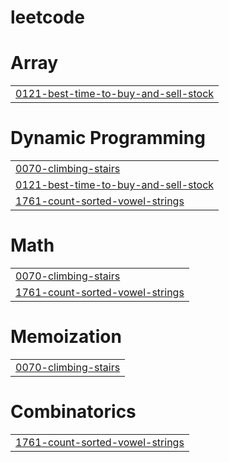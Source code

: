 # leetcode


# Array
|  |
| ------- |
| [0121-best-time-to-buy-and-sell-stock](https://github.com/sahilhirdhani/leetcode/tree/master/0121-best-time-to-buy-and-sell-stock) |
# Dynamic Programming
|  |
| ------- |
| [0070-climbing-stairs](https://github.com/sahilhirdhani/leetcode/tree/master/0070-climbing-stairs) |
| [0121-best-time-to-buy-and-sell-stock](https://github.com/sahilhirdhani/leetcode/tree/master/0121-best-time-to-buy-and-sell-stock) |
| [1761-count-sorted-vowel-strings](https://github.com/sahilhirdhani/leetcode/tree/master/1761-count-sorted-vowel-strings) |
# Math
|  |
| ------- |
| [0070-climbing-stairs](https://github.com/sahilhirdhani/leetcode/tree/master/0070-climbing-stairs) |
| [1761-count-sorted-vowel-strings](https://github.com/sahilhirdhani/leetcode/tree/master/1761-count-sorted-vowel-strings) |
# Memoization
|  |
| ------- |
| [0070-climbing-stairs](https://github.com/sahilhirdhani/leetcode/tree/master/0070-climbing-stairs) |
# Combinatorics
|  |
| ------- |
| [1761-count-sorted-vowel-strings](https://github.com/sahilhirdhani/leetcode/tree/master/1761-count-sorted-vowel-strings) |